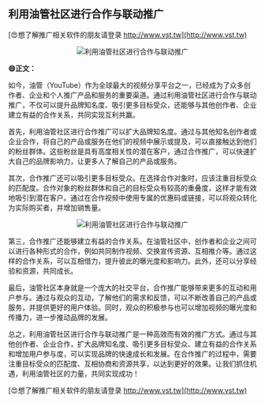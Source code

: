 ## **利用油管社区进行合作与联动推广**

[😍想了解推广相关软件的朋友请登录 http://www.vst.tw](http://www.vst.tw)

 <center><img src="https://vst.tw/MP4/tuiguang/png/0.png" alt="利用油管社区进行合作与联动推广"></center>

**😄正文：**

如今，油管（YouTube）作为全球最大的视频分享平台之一，已经成为了众多创作者、企业和个人推广产品和服务的重要渠道。通过利用油管社区进行合作与联动推广，不仅可以提升品牌知名度、吸引更多目标受众，还能够与其他创作者、企业建立有益的合作关系，共同实现互利共赢。

首先，利用油管社区进行合作推广可以扩大品牌知名度。通过与其他知名创作者或企业合作，将自己的产品或服务在他们的视频中展示或提及，可以直接触达到他们的粉丝群体。这些粉丝是具有高度相关性的潜在客户，通过合作推广，可以快速扩大自己的品牌影响力，让更多人了解自己的产品或服务。

其次，合作推广还可以吸引更多目标受众。在选择合作对象时，应该注重目标受众的匹配度。合作对象的粉丝群体和自己的目标受众有较高的重叠度，这样才能有效地吸引到潜在客户。通过在合作视频中使用专属的优惠码或链接，可以将观众转化为实际购买者，并增加销售量。

 <center><img src="https://vst.tw/MP4/tuiguang/png/6.png" alt="利用油管社区进行合作与联动推广"></center>

第三，合作推广还能够建立有益的合作关系。在油管社区中，创作者和企业之间可以进行各种形式的合作，例如共同制作视频、交换宣传资源、互相推介等。通过这样的合作关系，可以互相借力，提升彼此的曝光度和影响力。此外，还可以分享经验和资源，共同成长。

最后，油管社区本身就是一个庞大的社交平台，合作推广能够带来更多的互动和用户参与。通过与观众的互动，了解他们的需求和反馈，可以不断改善自己的产品或服务，并提供更好的用户体验。同时，观众的积极参与也可以增加视频的曝光度和传播力，进一步推动品牌的发展。

总之，利用油管社区进行合作与联动推广是一种高效而有效的推广方式。通过与其他创作者、企业合作，扩大品牌知名度、吸引更多目标受众、建立有益的合作关系和增加用户参与度，可以实现品牌的快速成长和发展。在合作推广的过程中，需要注重目标受众的匹配度、互相协商和资源共享，以达到更好的效果。让我们抓住机遇，利用油管社区的力量，共同实现成功！

[😍想了解推广相关软件的朋友请登录 http://www.vst.tw](http://www.vst.tw)



